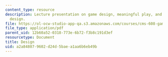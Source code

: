 ```yaml
---
content_type: resource
description: Lecture presentation on game design, meaningful play, and iterative game
  design.
file: https://ol-ocw-studio-app-qa.s3.amazonaws.com/courses/cms-608-game-design-spring-2008/a2a848079602d24d5baea1aa6b6eb49b_MITCMS_608s08_lec02.pdf
file_type: application/pdf
parent_uid: 12b60a52-0318-773e-6b72-f3b8c191d3ef
resourcetype: Document
title: Design
uid: a2a84807-9602-d24d-5bae-a1aa6b6eb49b
---
```

